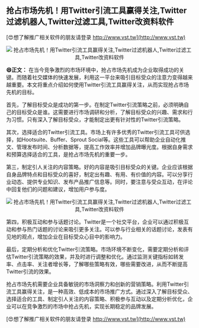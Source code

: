 ## **抢占市场先机！用Twitter引流工具赢得关注,Twitter过滤机器人,Twitter过滤工具,Twitter改资料软件**

[😍想了解推广相关软件的朋友请登录 http://www.vst.tw](http://www.vst.tw)

 <center><img src="https://vst.tw/MP4/tuiguang/png/7.png" alt="抢占市场先机！用Twitter引流工具赢得关注,Twitter过滤机器人,Twitter过滤工具,Twitter改资料软件"></center>

**😄正文：**
在当今竞争激烈的市场环境中，抢占市场先机成为企业取得成功的关键。而随着社交媒体的快速发展，利用这一平台来吸引目标受众的注意力变得越来越重要。本文将重点介绍如何使用Twitter引流工具赢得关注，从而实现抢占市场先机的目标。

首先，了解目标受众是成功的第一步。在制定Twitter引流策略之前，必须明确自己的目标受众是谁。这需要进行市场调研和分析，了解目标受众的兴趣、需求和行为习惯。只有深入了解目标受众，才能制定出更有针对性的Twitter引流策略。

其次，选择适合的Twitter引流工具。市场上有许多优秀的Twitter引流工具可供选择，如Hootsuite、Buffer、Sprout Social等。这些工具可以帮助企业自动化推文、管理发布时间、分析数据等，提高工作效率并增加品牌曝光度。根据自身需求和预算选择适合的工具，是抢占市场先机的重要一步。

第三，制定引人关注的内容策略。好的内容是吸引目标受众的关键。企业应该根据自身品牌特点和目标受众的喜好，制定出有趣、有用、有价值的内容。可以分享行业动态、提供专业知识、发布产品推广信息等。同时，要注意与受众互动，在评论中回复他们的问题和建议，增加用户参与度。

 <center><img src="https://vst.tw/MP4/tuiguang/png/1.png" alt="抢占市场先机！用Twitter引流工具赢得关注,Twitter过滤机器人,Twitter过滤工具,Twitter改资料软件"></center>

第四，积极互动和参与话题讨论。Twitter是一个社交平台，企业可以通过积极互动和参与热门话题的讨论来吸引更多关注。可以参与行业相关的话题讨论，发表有见地的观点，增加企业在目标受众心目中的影响力。

最后，定期分析和优化Twitter引流策略。市场环境不断变化，需要定期分析和评估Twitter引流策略的效果，并及时进行调整和优化。通过监测关键指标如转发率、点击率、关注者增长等，了解哪些策略有效，哪些需要改进，从而不断提高Twitter引流的效果。

抢占市场先机需要企业具备敏锐的市场洞察力和创新的营销策略。利用Twitter引流工具赢得关注，是一种高效、低成本的市场推广方式。通过深入了解目标受众、选择适合的工具、制定引人关注的内容策略、积极参与互动以及定期分析优化，企业可以在竞争激烈的市场中抢占先机，实现长期稳定的品牌发展。

[😍想了解推广相关软件的朋友请登录 http://www.vst.tw](http://www.vst.tw)



